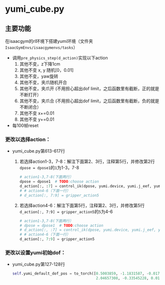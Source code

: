 # yumi_cube.py

## 主要功能

在isaacgym的rl环境下搭建yumi环境（文件夹`IsaacGymEnvs/isaacgymenvs/tasks`）

* 调用`pre_physics_step(d_action)`实现以下action
  1. 其他不变，z下降1cm
  2. 其他不变 x, y 随机[0，0.01]
  3. 其他不变，yaw旋转
  4. 其他不变，夹爪随机开合
  5. 其他不变，夹爪开 (不用担心超出dof limit，之后函数里有截断，正的就是不断打开）
  6. 其他不变，夹爪合 (不用担心超出dof limit，之后函数里有截断，负的就是不断闭合）
  7. 其他不变 x+=0.01
  8. 其他不变 y+=0.01
* 每100帧reset

### 更改以选择action：

* yumi_cube.py第613-617行
  1. 若选择action1-3，7-8：解注下面第2、3行，注释第5行，并修改第2行`dpose = dpose1`的`1`为1-3，7-8
      ```python
      # action1-3,7-8(下面两行）
      dpose = dpose1  # TODO:choose action
      d_action[:, :7] = control_ik(dpose, yumi.device, yumi.j_eef, yumi.num_envs)
      # # action4-6（下面一行）
      # d_action[:, 7:9] = gripper_action5
      ```

  2. 若选择action4-6：解注下面第5行，注释第2、3行，并修改第5行`d_action[:, 7:9] = gripper_action5`的`5`为4-6
      ```python
      # action1-3,7-8(下面两行）
      # dpose = dpose1  # TODO:choose action
      # d_action[:, :7] = control_ik(dpose, yumi.device, yumi.j_eef, yumi.num_envs)
      # # action4-6（下面一行）
      d_action[:, 7:9] = gripper_action5
      ```

### 更改以设置yumi初始dof：

* yumi_cube.py第127-128行
  ```python
  self.yumi_default_dof_pos = to_torch([0.5003859, -1.1831587, -0.01762783, -0.34278267, -1.38648956,
                                        2.04657308, -0.33545228, 0.012, 0.012], device=self.device)
  ```